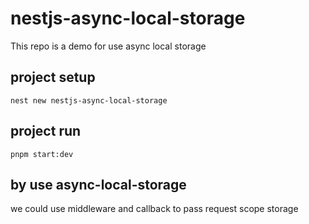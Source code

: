 # nestjs-async-local-storage

This repo is a demo for use async local storage 

## project setup

```shell
nest new nestjs-async-local-storage
```

## project run

```shell
pnpm start:dev
```

## by use async-local-storage

we could use middleware and callback to pass request scope storage
